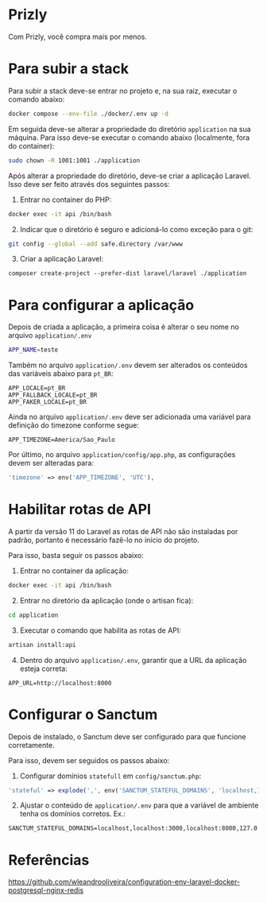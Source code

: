# Prizly

Com Prizly, você compra mais por menos.

# Para subir a stack

Para subir a stack deve-se entrar no projeto e, na sua raiz, executar o comando abaixo:

```sh
docker compose --env-file ./docker/.env up -d
```

Em seguida deve-se alterar a propriedade do diretório `application` na sua máquina. Para isso deve-se executar o comando abaixo (localmente, fora do container):

```sh
sudo chown -R 1001:1001 ./application
```

Após alterar a propriedade do diretório, deve-se criar a aplicação Laravel. Isso deve ser feito através dos seguintes passos:

1. Entrar no container do PHP:

```sh
docker exec -it api /bin/bash
```

2. Indicar que o diretório é seguro e adicioná-lo como exceção para o git:

```sh
git config --global --add safe.directory /var/www
```

3. Criar a aplicação Laravel:

```
composer create-project --prefer-dist laravel/laravel ./application
```

# Para configurar a aplicação

Depois de criada a aplicação, a primeira coisa é alterar o seu nome no arquivo `application/.env`

```sh
APP_NAME=teste
```

Também no arquivo `application/.env` devem ser alterados os conteúdos das variáveis abaixo para `pt_BR`:

```
APP_LOCALE=pt_BR
APP_FALLBACK_LOCALE=pt_BR
APP_FAKER_LOCALE=pt_BR
```

Ainda no arquivo `application/.env` deve ser adicionada uma variável para definição do timezone conforme segue:

```
APP_TIMEZONE=America/Sao_Paulo
```

Por último, no arquivo `application/config/app.php`, as configurações devem ser alteradas para:

```php
'timezone' => env('APP_TIMEZONE', 'UTC'),
```

# Habilitar rotas de API

A partir da versão 11 do Laravel as rotas de API não são instaladas por padrão, portanto é necessário fazê-lo no início do projeto.

Para isso, basta seguir os passos abaixo:

1. Entrar no container da aplicação:

```sh
docker exec -it api /bin/bash
```

2. Entrar no diretório da aplicação (onde o artisan fica):

```sh
cd application
```

3. Executar o comando que habilita as rotas de API:

```sh
artisan install:api
```

4. Dentro do arquivo `application/.env`, garantir que a URL da aplicação esteja correta:

```
APP_URL=http://localhost:8000
```

# Configurar o Sanctum

Depois de instalado, o Sanctum deve ser configurado para que funcione corretamente.

Para isso, devem ser seguidos os passos abaixo:

1. Configurar domínios `statefull` em `config/sanctum.php`:

```php
'stateful' => explode(',', env('SANCTUM_STATEFUL_DOMAINS', 'localhost,127.0.0.1')),
```

2. Ajustar o conteúdo de `application/.env` para que a variável de ambiente tenha os domínios corretos. Ex.:

```
SANCTUM_STATEFUL_DOMAINS=localhost,localhost:3000,localhost:8000,127.0.0.1,127.0.0.1:8000,::1
```

# Referências

https://github.com/wleandrooliveira/configuration-env-laravel-docker-postgresql-nginx-redis
